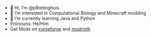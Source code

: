 - 👋 Hi, I’m @pRottinghuis
- 👀 I’m interested in Computational Biology and Minecraft modding
- 🌱 I’m currently learning Java and Python
- Pronouns: He/Him
- Get Mods on [curseforge](https://www.curseforge.com/members/cfrishausen/projects) and [modrinth](https://modrinth.com/user/pRottinghuis)

<!---
pRottinghuis/pRottinghuis is a ✨ special ✨ repository because its `README.md` (this file) appears on your GitHub profile.
You can click the Preview link to take a look at your changes.
--->
